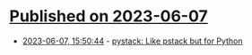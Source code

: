 # [Published on 2023-06-07](index.md)

* [2023-06-07, 15:50:44](https://lobste.rs/s/0tanqc/pystack_like_pstack_for_python) - [pystack: Like pstack but for Python](https://github.com/bloomberg/pystack)
